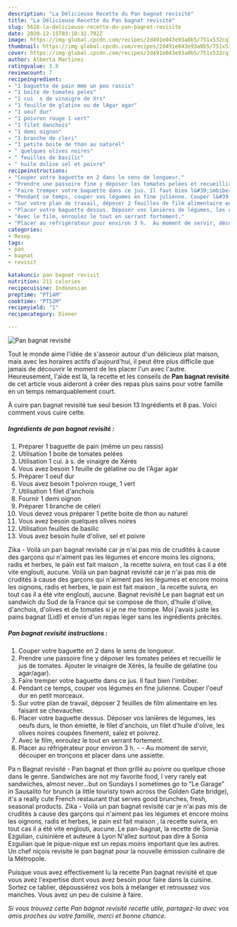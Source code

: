 ```yaml
---
description: "La Délicieuse Recette du Pan bagnat revisité"
title: "La Délicieuse Recette du Pan bagnat revisité"
slug: 5628-la-delicieuse-recette-du-pan-bagnat-revisite
date: 2020-12-15T03:10:32.792Z
image: https://img-global.cpcdn.com/recipes/2d491e043e93a0b5/751x532cq70/pan-bagnat-revisite-photo-principale-de-la-recette.jpg
thumbnail: https://img-global.cpcdn.com/recipes/2d491e043e93a0b5/751x532cq70/pan-bagnat-revisite-photo-principale-de-la-recette.jpg
cover: https://img-global.cpcdn.com/recipes/2d491e043e93a0b5/751x532cq70/pan-bagnat-revisite-photo-principale-de-la-recette.jpg
author: Alberta Martinez
ratingvalue: 3.8
reviewcount: 7
recipeingredient:
- "1 baguette de pain mme un peu rassis"
- "1 boite de tomates peles"
- "1 cui  s de vinaigre de Xrs"
- "1 feuille de glatine ou de lAgar agar"
- "1 oeuf dur"
- "1 poivron rouge 1 vert"
- "1 filet danchois"
- "1 demi oignon"
- "1 branche de cleri"
- "1 petite boite de thon au naturel"
- " quelques olives noires"
- " feuilles de basilic"
- " huile dolive sel et poivre"
recipeinstructions:
- "Couper votre baguette en 2 dans le sens de longueur."
- "Prendre une passoire fine y déposer les tomates pelées et recueillir le jus de tomates. Ajouter le vinaigre de Xérès, la feuille de gélatine (ou agar/agar)."
- "Faire tremper votre baguette dans ce jus. Il faut bien l&#39;imbiber."
- "Pendant ce temps, couper vos légumes en fine julienne. Couper l&#39;oeuf dur en petit morceaux."
- "Sur votre plan de travail, déposer 2 feuilles de film alimentaire en les faisant se chevaucher."
- "Placer votre baguette dessus. Déposer vos lanières de légumes, les oeufs durs, le thon émietté, le filet d&#39;anchois, un filet d&#39;huile d&#39;olive, les olives noires coupées finement, salez et poivrez."
- "Avec le film, enroulez le tout en serrant fortement."
- "Placer au réfrigérateur pour environ 3 h.  Au moment de servir, découper en tronçons et placer dans une assiette."
categories:
- Resep
tags:
- pan
- bagnat
- revisit

katakunci: pan bagnat revisit 
nutrition: 211 calories
recipecuisine: Indonesian
preptime: "PT14M"
cooktime: "PT52M"
recipeyield: "1"
recipecategory: Dinner

---
```



![Pan bagnat revisité](https://img-global.cpcdn.com/recipes/2d491e043e93a0b5/751x532cq70/pan-bagnat-revisite-photo-principale-de-la-recette.jpg)

Tout le monde aime l'idée de s'asseoir autour d'un délicieux plat maison, mais avec les horaires actifs d'aujourd'hui, il peut être plus difficile que jamais de découvrir le moment de les placer l'un avec l'autre. Heureusement, l'aide est là, la recette et les conseils de <strong> Pan bagnat revisité </strong> de cet article vous aideront à créer des repas plus sains pour votre famille en un temps remarquablement court.

<!--inarticleads1-->

À cuire pan bagnat revisité tue seul besion 13 Ingrédients et 8 pas. Voici comment vous cuire cette.

##### Ingrédients de pan bagnat revisité :

1. Préparer 1 baguette de pain (même un peu rassis)
1. Utilisation 1 boite de tomates pelées
1. Utilisation 1 cui. à s. de vinaigre de Xérés
1. Vous avez besoin 1 feuille de gélatine ou de l&#39;Agar agar
1. Préparer 1 oeuf dur
1. Vous avez besoin 1 poivron rouge, 1 vert
1. Utilisation 1 filet d&#39;anchois
1. Fournir 1 demi oignon
1. Préparer 1 branche de céleri
1. Vous devez vous préparer 1 petite boite de thon au naturel
1. Vous avez besoin  quelques olives noires
1. Utilisation  feuilles de basilic
1. Vous avez besoin  huile d&#39;olive, sel et poivre


Zika - Voilà un pan bagnat revisité car je n&#39;ai pas mis de crudités à cause des garçons qui n&#39;aiment pas les légumes et encore moins les oignons, radis et herbes, le pain est fait maison , la recette suivra, en tout cas il a été vite englouti, aucune. Voilà un pan bagnat revisité car je n&#39;ai pas mis de crudités à cause des garçons qui n&#39;aiment pas les légumes et encore moins les oignons, radis et herbes, le pain est fait maison , la recette suivra, en tout cas il a été vite englouti, aucune. Bagnat revisité Le pan bagnat est un sandwich du Sud de la France qui se compose de thon, d&#39;huile d&#39;olive, d&#39;anchois, d&#39;olives et de tomates si je ne me trompe. Moi j&#39;avais juste les pains bagnat (Lidl) et envie d&#39;un repas léger sans les ingrédients précités. 

<!--inarticleads2-->

##### Pan bagnat revisité instructions :

1. Couper votre baguette en 2 dans le sens de longueur.
1. Prendre une passoire fine y déposer les tomates pelées et recueillir le jus de tomates. Ajouter le vinaigre de Xérès, la feuille de gélatine (ou agar/agar).
1. Faire tremper votre baguette dans ce jus. Il faut bien l&#39;imbiber.
1. Pendant ce temps, couper vos légumes en fine julienne. Couper l&#39;oeuf dur en petit morceaux.
1. Sur votre plan de travail, déposer 2 feuilles de film alimentaire en les faisant se chevaucher.
1. Placer votre baguette dessus. Déposer vos lanières de légumes, les oeufs durs, le thon émietté, le filet d&#39;anchois, un filet d&#39;huile d&#39;olive, les olives noires coupées finement, salez et poivrez.
1. Avec le film, enroulez le tout en serrant fortement.
1. Placer au réfrigérateur pour environ 3 h. -  - Au moment de servir, découper en tronçons et placer dans une assiette.


Pa n Bagnat revisité - Pan bagnat et thon grillé au poivre ou quelque chose dans le genre. Sandwiches are not my favorite food, I very rarely eat sandwiches, almost never…but on Sundays I sometimes go to &#34;Le Garage&#34; in Sausalito for brunch (a little touristy town across the Golden Gate bridge), it&#39;s a really cute French restaurant that serves good brunches, fresh, seasonal products. Zika - Voilà un pan bagnat revisité car je n&#39;ai pas mis de crudités à cause des garçons qui n&#39;aiment pas les légumes et encore moins les oignons, radis et herbes, le pain est fait maison , la recette suivra, en tout cas il a été vite englouti, aucune. Le pan-bagnat, la recette de Sonia Ezgulian, cuisinière et auteure à Lyon N&#39;allez surtout pas dire à Sonia Ezgulian que le pique-nique est un repas moins important que les autres. Un chef niçois revisite le pan bagnat pour la nouvelle émission culinaire de la Métropole. 

<!--inarticleads1-->

<p>
Puisque vous avez effectivement lu la recette Pan bagnat revisité et que vous avez l'expertise dont vous avez besoin pour faire dans la cuisine. Sortez ce tablier, dépoussiérez vos bols à mélanger et retroussez vos manches. Vous avez un peu de cuisine à faire.
</p>

<p>
<i>Si vous trouvez cette Pan bagnat revisité recette utile, partagez-la avec vos amis proches ou votre famille, merci et bonne chance.</i>
</p>
